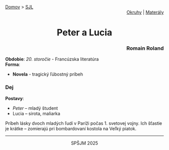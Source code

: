 <div align="center">
    <div align="left">
        <a href="/README.md">Domov</a>
        >
        <a href="../SLOVENCINA.md">SJL</a>
    </div>
    <div align="right">
        <a href="../ustne-okruhy.org.md">Okruhy</a>
        |
        <a href="https://drive.google.com/drive/u/1/folders/1hWhZNvgWC-8cb7jK5zRorX9WfCzyq_WF">Materály</a>
    </div>
<h1>Peter a Lucia</h1>
    <div align="right">
        <h3>Romain Roland</h3>
    </div>
</div>

__Obdobie__: _20. storočie_ - Francúzska literatúra  
__Forma__:  
- **Novela** - tragický ľúbostný príbeh

### Dej
__Postavy__:  
- *Peter* – mladý študent  
- Lucia – sirota, maliarka

Príbeh lásky dvoch mladých ľudí v Paríži počas 1. svetovej vojny. Ich šťastie je krátke – zomierajú pri bombardovaní kostola na Veľký piatok.

---
<div align="center">
    <p>SPŠJM 2025</p>
</div>
